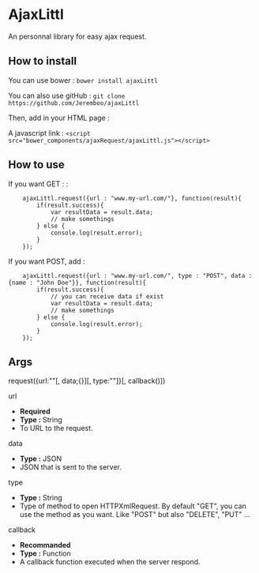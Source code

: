 AjaxLittl
===========

An personnal library for easy ajax request. 

## How to install

You can use bower : ``bower install ajaxLittl``

You can also use gitHub : ``git clone https://github.com/Jeremboo/ajaxLittl``

Then, add in your HTML page :

A javascript link : ``<script src="bower_components/ajaxRequest/ajaxLittl.js"></script>``

## How to use


If you want GET : :

		ajaxLittl.request({url : "www.my-url.com/"}, function(result){
			if(result.success){
				var resultData = result.data;
				// make somethings
			} else {
				console.log(result.error);
			}	
		});

If you want POST, add : 

		ajaxLittl.request({url : "www.my-url.com/", type : "POST", data : {name : "John Doe"}}, function(result){
			if(result.success){
				// you can receive data if exist
				var resultData = result.data;
				// make somethings
			} else {
				console.log(result.error);
			}	
		});


## Args

request({url:""[, data;{}][, type:""]}[, callback()])


url 

- **Required**
- **Type :** String
- To URL to the request.

data 

- **Type :** JSON
- JSON that is sent to the server.

type 

- **Type :** String
- Type of method to open HTTPXmlRequest. By default "GET", you can use the method as you want. Like "POST" but also "DELETE", "PUT" ...

callback 

- **Recommanded**
- **Type :** Function
- A callback function executed when the server respond.







